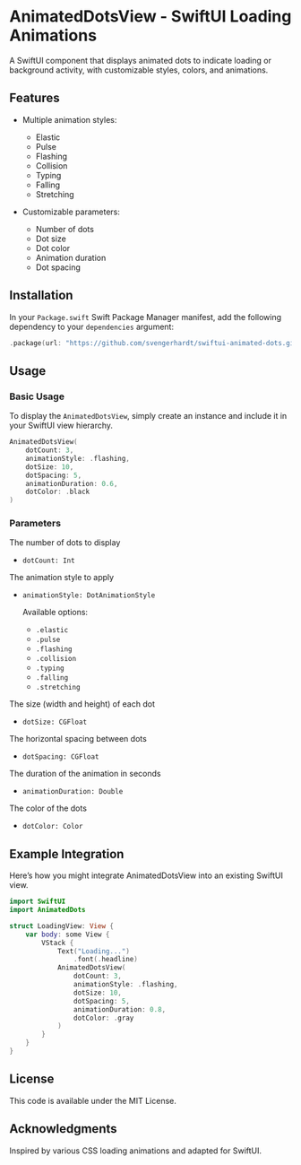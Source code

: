 # AnimatedDotsView - SwiftUI Loading Animations

A SwiftUI component that displays animated dots to indicate loading or background activity, with customizable styles, colors, and animations.

## Features

- Multiple animation styles:
  - Elastic
  - Pulse
  - Flashing
  - Collision
  - Typing
  - Falling
  - Stretching
  
- Customizable parameters:
  - Number of dots
  - Dot size
  - Dot color
  - Animation duration
  - Dot spacing
  
  
## Installation

In your `Package.swift` Swift Package Manager manifest, add the following dependency to your `dependencies` argument:

```swift
.package(url: "https://github.com/svengerhardt/swiftui-animated-dots.git", branch: "main")
```  
  
## Usage

### Basic Usage

To display the `AnimatedDotsView`, simply create an instance and include it in your SwiftUI view hierarchy.

```swift
AnimatedDotsView(
    dotCount: 3,
    animationStyle: .flashing,
    dotSize: 10,
    dotSpacing: 5,
    animationDuration: 0.6,
    dotColor: .black
)
```

### Parameters

The number of dots to display

- `dotCount: Int`

The animation style to apply

- `animationStyle: DotAnimationStyle`

    Available options:

    - `.elastic`
    - `.pulse`
    - `.flashing`
    - `.collision`
    - `.typing`
    - `.falling`
    - `.stretching`

The size (width and height) of each dot

- `dotSize: CGFloat`

The horizontal spacing between dots

- `dotSpacing: CGFloat`

The duration of the animation in seconds

- `animationDuration: Double`

The color of the dots

- `dotColor: Color`


## Example Integration

Here’s how you might integrate AnimatedDotsView into an existing SwiftUI view.

```swift
import SwiftUI
import AnimatedDots

struct LoadingView: View {
    var body: some View {
        VStack {
            Text("Loading...")
                .font(.headline)
            AnimatedDotsView(
                dotCount: 3,
                animationStyle: .flashing,
                dotSize: 10,
                dotSpacing: 5,
                animationDuration: 0.8,
                dotColor: .gray
            )
        }
    }
}
```

## License

This code is available under the MIT License.

## Acknowledgments

Inspired by various CSS loading animations and adapted for SwiftUI.

